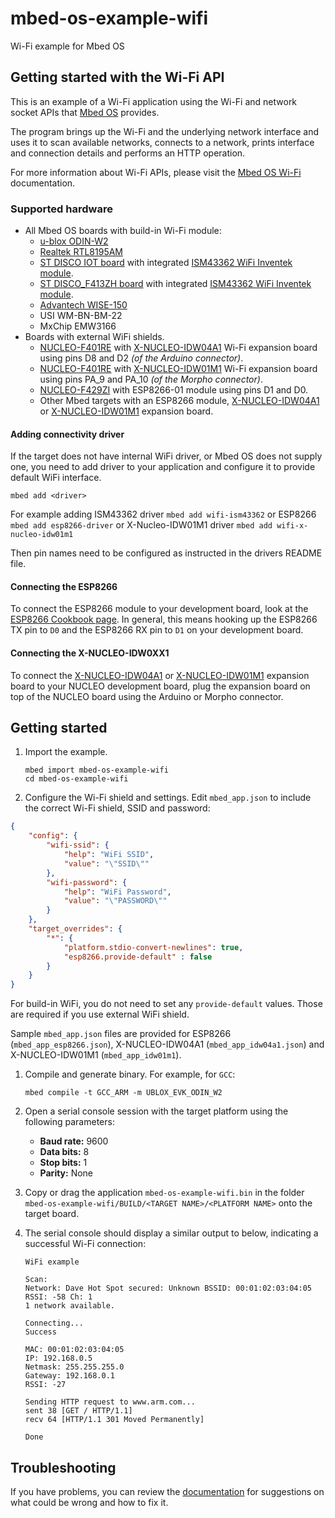 # mbed-os-example-wifi #

Wi-Fi example for Mbed OS

## Getting started with the Wi-Fi API ##

This is an example of a Wi-Fi application using the Wi-Fi and network socket APIs that [Mbed OS](https://github.com/ARMmbed/mbed-os) provides.

The program brings up the Wi-Fi and the underlying network interface and uses it to scan available networks, connects to a network, prints interface and connection details and performs an HTTP operation.

For more information about Wi-Fi APIs, please visit the [Mbed OS Wi-Fi](https://os.mbed.com/docs/latest/reference/wi-fi.html) documentation.

### Supported hardware ###

* All Mbed OS boards with build-in Wi-Fi module:
    * [u-blox ODIN-W2](https://os.mbed.com/platforms/ublox-EVK-ODIN-W2/)
    * [Realtek RTL8195AM](https://os.mbed.com/platforms/REALTEK-RTL8195AM/)
    * [ST DISCO IOT board](https://os.mbed.com/platforms/ST-Discovery-L475E-IOT01A/) with integrated [ISM43362 WiFi Inventek module](https://github.com/ARMmbed/wifi-ism43362).
    * [ST DISCO_F413ZH board](https://os.mbed.com/platforms/ST-Discovery-F413H/) with integrated [ISM43362 WiFi Inventek module](https://github.com/ARMmbed/wifi-ism43362).
    * [Advantech WISE-150](https://os.mbed.com/modules/advantech-wise-1530/)
    * USI WM-BN-BM-22
    * MxChip EMW3166
* Boards with external WiFi shields.
    * [NUCLEO-F401RE](https://os.mbed.com/platforms/ST-Nucleo-F401RE/) with [X-NUCLEO-IDW04A1](http://www.st.com/content/st_com/en/products/ecosystems/stm32-open-development-environment/stm32-nucleo-expansion-boards/stm32-ode-connect-hw/x-nucleo-idw04a1.html) Wi-Fi expansion board using pins D8 and D2 _(of the Arduino connector)_.
    * [NUCLEO-F401RE](https://os.mbed.com/platforms/ST-Nucleo-F401RE/) with [X-NUCLEO-IDW01M1](https://os.mbed.com/components/X-NUCLEO-IDW01M1/) Wi-Fi expansion board using pins PA_9 and PA_10 _(of the Morpho connector)_.
    * [NUCLEO-F429ZI](https://os.mbed.com/platforms/ST-Nucleo-F429ZI/) with ESP8266-01 module using pins D1 and D0.
    * Other Mbed targets with an ESP8266 module, [X-NUCLEO-IDW04A1](http://www.st.com/content/st_com/en/products/ecosystems/stm32-open-development-environment/stm32-nucleo-expansion-boards/stm32-ode-connect-hw/x-nucleo-idw04a1.html) or [X-NUCLEO-IDW01M1](https://os.mbed.com/components/X-NUCLEO-IDW01M1/) expansion board.

#### Adding connectivity driver

If the target does not have internal WiFi driver, or Mbed OS does not supply one, you need to add driver to your application and configure it to provide default WiFi interface.

```
mbed add <driver>
```

For example adding ISM43362 driver `mbed add wifi-ism43362` or ESP8266 `mbed add esp8266-driver` or X-Nucleo-IDW01M1 driver `mbed add wifi-x-nucleo-idw01m1`

Then pin names need to be configured as instructed in the drivers README file.

#### Connecting the ESP8266 ####

To connect the ESP8266 module to your development board, look at the [ESP8266 Cookbook page](https://developer.mbed.org/users/4180_1/notebook/using-the-esp8266-with-the-mbed-lpc1768/). In general, this means hooking up the ESP8266 TX pin to `D0` and the ESP8266 RX pin to `D1` on your development board.

#### Connecting the X-NUCLEO-IDW0XX1 ####

To connect the [X-NUCLEO-IDW04A1](http://www.st.com/content/st_com/en/products/ecosystems/stm32-open-development-environment/stm32-nucleo-expansion-boards/stm32-ode-connect-hw/x-nucleo-idw04a1.html) or [X-NUCLEO-IDW01M1](https://developer.mbed.org/components/X-NUCLEO-IDW01M1/) expansion board to your NUCLEO development board, plug the expansion board on top of the NUCLEO board using the Arduino or Morpho connector.

##  Getting started ##

1. Import the example.

   ```
   mbed import mbed-os-example-wifi
   cd mbed-os-example-wifi
   ```

1. Configure the Wi-Fi shield and settings.
   Edit ```mbed_app.json``` to include the correct Wi-Fi shield, SSID and password:

```json
{
    "config": {
        "wifi-ssid": {
            "help": "WiFi SSID",
            "value": "\"SSID\""
        },
        "wifi-password": {
            "help": "WiFi Password",
            "value": "\"PASSWORD\""
        }
    },
    "target_overrides": {
        "*": {
            "platform.stdio-convert-newlines": true,
            "esp8266.provide-default" : false
        }
    }
}
```

   For build-in WiFi, you do not need to set any `provide-default` values. Those are required
   if you use external WiFi shield.

   Sample ```mbed_app.json``` files are provided for ESP8266 (```mbed_app_esp8266.json```), X-NUCLEO-IDW04A1 (```mbed_app_idw04a1.json```) and X-NUCLEO-IDW01M1 (```mbed_app_idw01m1```).


1. Compile and generate binary.
    For example, for `GCC`:
    ```
    mbed compile -t GCC_ARM -m UBLOX_EVK_ODIN_W2
    ```

1. Open a serial console session with the target platform using the following parameters:
    * **Baud rate:** 9600
    * **Data bits:** 8
    * **Stop bits:** 1
    * **Parity:** None

1. Copy or drag the application `mbed-os-example-wifi.bin` in the folder `mbed-os-example-wifi/BUILD/<TARGET NAME>/<PLATFORM NAME>` onto the target board.

1. The serial console should display a similar output to below, indicating a successful Wi-Fi connection:
    ```
    WiFi example

    Scan:
    Network: Dave Hot Spot secured: Unknown BSSID: 00:01:02:03:04:05 RSSI: -58 Ch: 1
    1 network available.

    Connecting...
    Success

    MAC: 00:01:02:03:04:05
    IP: 192.168.0.5
    Netmask: 255.255.255.0
    Gateway: 192.168.0.1
    RSSI: -27

    Sending HTTP request to www.arm.com...
    sent 38 [GET / HTTP/1.1]
    recv 64 [HTTP/1.1 301 Moved Permanently]

    Done
    ```

## Troubleshooting

If you have problems, you can review the [documentation](https://os.mbed.com/docs/latest/tutorials/debugging.html) for suggestions on what could be wrong and how to fix it.
